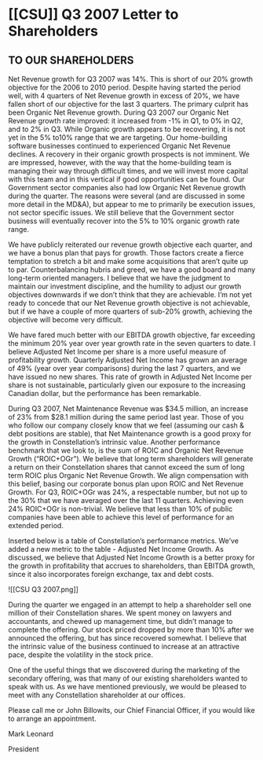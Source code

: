 # [[CSU]] Q3 2007 Letter to Shareholders

## TO OUR SHAREHOLDERS

Net Revenue growth for Q3 2007 was 14%. This is short of our 20% growth objective for the 2006 to 2010 period. Despite having started the period well, with 4 quarters of Net Revenue growth in excess of 20%, we have fallen short of our objective for the last 3 quarters. The primary culprit has been Organic Net Revenue growth. During Q3 2007 our Organic Net Revenue growth rate improved: it increased from -1% in Q1, to 0% in Q2, and to 2% in Q3. While Organic growth appears to be recovering, it is not yet in the 5% to10% range that we are targeting. Our home-building software businesses continued to experienced Organic Net Revenue declines. A recovery in their organic growth prospects is not imminent. We are impressed, however, with the way that the home-building team is managing their way through difficult times, and we will invest more capital with this team and in this vertical if good opportunities can be found. Our Government sector companies also had low Organic Net Revenue growth during the quarter. The reasons were several (and are discussed in some more detail in the MD&A), but appear to me to primarily be execution issues, not sector specific issues. We still believe that the Government sector business will eventually recover into the 5% to 10% organic growth rate range. 

We have publicly reiterated our revenue growth objective each quarter, and we have a bonus plan that pays for growth. Those factors create a fierce temptation to stretch a bit and make some acquisitions that aren’t quite up to par. Counterbalancing hubris and greed, we have a good board and many long-term oriented managers. I believe that we have the judgment to maintain our investment discipline, and the humility to adjust our growth objectives downwards if we don’t think that they are achievable. I’m not yet ready to concede that our Net Revenue growth objective is not achievable, but if we have a couple of more quarters of sub-20% growth, achieving the objective will become very difficult. 

We have fared much better with our EBITDA growth objective, far exceeding the minimum 20% year over year growth rate in the seven quarters to date. I believe Adjusted Net Income per share is a more useful measure of profitability growth. Quarterly Adjusted Net Income has grown an average of 49% (year over year comparisons) during the last 7 quarters, and we have issued no new shares. This rate of growth in Adjusted Net Income per share is not sustainable, particularly given our exposure to the increasing Canadian dollar, but the performance has been remarkable. 

During Q3 2007, Net Maintenance Revenue was $34.5 million, an increase of 23% from $28.1 million during the same period last year. Those of you who follow our company closely know that we feel (assuming our cash & debt positions are stable), that Net Maintenance growth is a good proxy for the growth in Constellation’s intrinsic value. Another performance benchmark that we look to, is the sum of ROIC and Organic Net Revenue Growth (“ROIC+OGr”). We believe that long term shareholders will generate a return on their Constellation shares that cannot exceed the sum of long term ROIC plus Organic Net Revenue Growth. We align compensation with this belief, basing our corporate bonus plan upon ROIC and Net Revenue Growth. For Q3, ROIC+OGr was 24%, a respectable number, but not up to the 30% that we have averaged over the last 11 quarters. Achieving even 24% ROIC+OGr is non-trivial. We believe that less than 10% of public companies have been able to achieve this level of performance for an extended period. 

Inserted below is a table of Constellation’s performance metrics. We’ve added a new metric to the table - Adjusted Net Income Growth. As discussed, we believe that Adjusted Net Income Growth is a better proxy for the growth in profitability that accrues to shareholders, than EBITDA growth, since it also incorporates foreign exchange, tax and debt costs.

![[CSU Q3 2007.png]]


During the quarter we engaged in an attempt to help a shareholder sell one million of their Constellation shares. We spent money on lawyers and accountants, and chewed up management time, but didn’t manage to complete the offering. Our stock priced dropped by more than 10% after we announced the offering, but has since recovered somewhat. I believe that the intrinsic value of the business continued to increase at an attractive pace, despite the volatility in the stock price. 

One of the useful things that we discovered during the marketing of the secondary offering, was that many of our existing shareholders wanted to speak with us. As we have mentioned previously, we would be pleased to meet with any Constellation shareholder at our offices. 

Please call me or John Billowits, our Chief Financial Officer, if you would like to arrange an appointment. 

Mark Leonard 

President